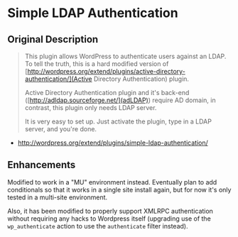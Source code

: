 # Simple LDAP Authentication
## Original Description

> This plugin allows WordPress to authenticate users against an LDAP. To tell the truth, this is a hard modified version of [http://wordpress.org/extend/plugins/active-directory-authentication/](Active Directory Authentication) plugin.
>
> Active Directory Authentication plugin and it's back-end ([http://adldap.sourceforge.net/](adLDAP)) require AD domain, in contrast, this plugin only needs LDAP server.
>
> It is very easy to set up. Just activate the plugin, type in a LDAP server, and you're done.

- http://wordpress.org/extend/plugins/simple-ldap-authentication/

## Enhancements

Modified to work in a "MU" environment instead.  Eventually plan to add conditionals so that it works in a single site install again, but for now it's only tested in a multi-site environment.

Also, it has been modified to properly support XMLRPC authentication without requiring any hacks to Wordpress itself (upgrading use of the `wp_authenticate` action to use the `authenticate` filter instead).
